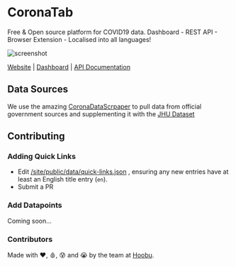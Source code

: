 CoronaTab
======

Free & Open source platform for COVID19 data. Dashboard - REST API - Browser Extension - Localised into all languages!
 
![screenshot](https://user-images.githubusercontent.com/8472525/77709538-52ff7280-6fc3-11ea-84ca-a23b9b348b95.JPG)

[Website](https://coronatab.app) | [Dashboard](https://coronatab.app/dashboard) | [API Documentation](https://github.com/PotentialWeb/CoronaTab/wiki/RESTful-API-documentation)

## Data Sources
We use the amazing [CoronaDataScrpaper](https://github.com/lazd/coronadatascraper) to pull data from official government sources and supplementing it with the [JHU Dataset](https://github.com/CSSEGISandData/COVID-19) 

## Contributing

### Adding Quick Links

* Edit [/site/public/data/quick-links.json](https://github.com/PotentialWeb/CoronaTab/blob/master/site/public/data/quick-links.json) , ensuring any new entries have at least an English title entry (`en`).
* Submit a PR

### Add Datapoints

Coming soon...

### Contributors

Made with ❤️, 🩸, 😰 and 😭 by the team at [Hoobu](https://hoobu.com).
